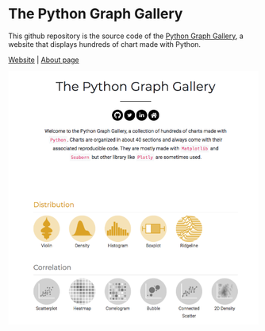 # The Python Graph Gallery

This github repository is the source code of the [Python Graph Gallery](https://python-graph-gallery.com), a website that displays hundreds of
chart made with Python.

[Website](https://python-graph-gallery.com) | [About page](https://python-graph-gallery.com/about)

<img align="center" src="static/overview_PGG2.png">
